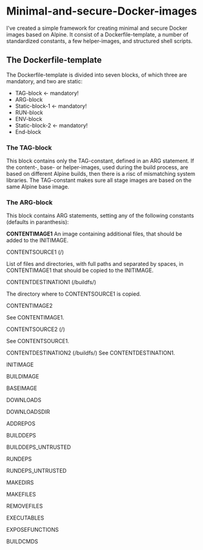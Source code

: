 # Minimal-and-secure-Docker-images
I've created a simple framework for creating minimal and secure Docker images based on Alpine. It consist of a Dockerfile-template, a number of standardized constants, a few helper-images, and structured shell scripts.

## The Dockerfile-template
The Dockerfile-template is divided into seven blocks, of which three are mandatory, and two are static: 
* TAG-block <- mandatory!
* ARG-block
* Static-block-1 <- mandatory!
* RUN-block
* ENV-block
* Static-block-2 <- mandatory!
* End-block

### The TAG-block
This block contains only the TAG-constant, defined in an ARG statement. If the content-, base- or helper-images, used during the build process, are based on different Alpine builds, then there is a risc of mismatching system libraries. The TAG-constant makes sure all stage images are based on the same Alpine base image.

### The ARG-block
This block contains ARG statements, setting any of the following constants (defaults in paranthesis):

**CONTENTIMAGE1**
An image containing additional files, that should be added to the INITIMAGE.

CONTENTSOURCE1 (/)

List of files and directories, with full paths and separated by spaces, in CONTENTIMAGE1 that should be copied to the INITIMAGE.

CONTENTDESTINATION1 (/buildfs/)

The directory where to CONTENTSOURCE1 is copied.

CONTENTIMAGE2

See CONTENTIMAGE1.

CONTENTSOURCE2 (/)

See CONTENTSOURCE1.

CONTENTDESTINATION2 (/buildfs/)
See CONTENTDESTINATION1.

INITIMAGE

BUILDIMAGE

BASEIMAGE

DOWNLOADS

DOWNLOADSDIR

ADDREPOS

BUILDDEPS

BUILDDEPS_UNTRUSTED

RUNDEPS

RUNDEPS_UNTRUSTED

MAKEDIRS

MAKEFILES

REMOVEFILES

EXECUTABLES

EXPOSEFUNCTIONS

BUILDCMDS
